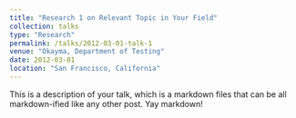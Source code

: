 ```yaml
---
title: "Research 1 on Relevant Topic in Your Field"
collection: talks
type: "Research"
permalink: /talks/2012-03-01-talk-1
venue: "Okayma, Department of Testing"
date: 2012-03-01
location: "San Francisco, California"
---
```


This is a description of your talk, which is a markdown files that can be all markdown-ified like any other post. Yay markdown!
